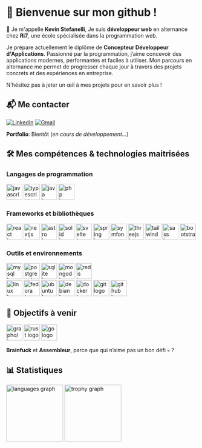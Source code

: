 # 🌟 Bienvenue sur mon github !

👋 Je m'appelle **Kevin Stefanelli**,
Je suis **développeur web** en alternance chez **Ri7**, une école spécialisée dans la programmation web.

Je prépare actuellement le diplôme de **Concepteur Développeur d'Applications**.
Passionné par la programmation, j’aime concevoir des applications modernes, performantes et faciles à utiliser.
Mon parcours en alternance me permet de progresser chaque jour à travers des projets concrets et des expériences en entreprise.

N'hésitez pas à jeter un œil à mes projets pour en savoir plus !

## 📬 Me contacter

[![LinkedIn](https://raw.githubusercontent.com/maurodesouza/profile-readme-generator/master/src/assets/icons/social/linkedin/default.svg)](https://www.linkedin.com/in/kevin-stefanelli-3b73a9222/)
[![Gmail](https://raw.githubusercontent.com/maurodesouza/profile-readme-generator/master/src/assets/icons/social/gmail/default.svg)](mailto:kevin.stefanelli.pro@gmail.com)

**Portfolio**: Bientôt (*en cours de développement...*)

## 🛠️ Mes compétences & technologies maitrisées

### Langages de programmation
<div>
  <img src="https://cdn.jsdelivr.net/gh/devicons/devicon/icons/javascript/javascript-original.svg" height="42" alt="javascript logo"/>
  <img src="https://cdn.jsdelivr.net/gh/devicons/devicon/icons/typescript/typescript-original.svg" height="42" alt="typescript logo"/>
  <img src="https://cdn.jsdelivr.net/gh/devicons/devicon/icons/java/java-original.svg" height="42" alt="java logo"/>
  <img src="https://cdn.jsdelivr.net/gh/devicons/devicon/icons/php/php-original.svg" height="42" alt="php logo"/>
</div>

### Frameworks et bibliothèques
<div>
  <img src="https://cdn.jsdelivr.net/gh/devicons/devicon/icons/react/react-original.svg" height="42" alt="react logo"/>
  <img src="https://cdn.jsdelivr.net/gh/devicons/devicon/icons/nextjs/nextjs-original.svg" height="42" alt="nextjs logo"/>
  <img src="https://cdn.simpleicons.org/astro/FF5D01" height="42" alt="astro logo"/>
  <img src="https://skillicons.dev/icons?i=solidjs" height="42" alt="solid logo"/>
  <img src="https://cdn.simpleicons.org/svelte/FF3E00" height="42" alt="svelte logo"/>
  <img src="https://cdn.simpleicons.org/spring/6DB33F" height="42" alt="spring logo"/>
  <img src="https://cdn.jsdelivr.net/gh/devicons/devicon/icons/symfony/symfony-original.svg" height="42" alt="symfony logo"/>
  <img src="https://skillicons.dev/icons?i=threejs" height="42" alt="threejs logo"/>
  <img src="https://cdn.simpleicons.org/tailwindcss/06B6D4" height="42" alt="tailwindcss logo"/>
  <img src="https://cdn.jsdelivr.net/gh/devicons/devicon/icons/sass/sass-original.svg" height="42" alt="sass logo"/>
  <img src="https://cdn.jsdelivr.net/gh/devicons/devicon/icons/bootstrap/bootstrap-original.svg" height="42" alt="bootstrap logo"/>
</div>

### Outils et environnements
<div>
  <img src="https://cdn.jsdelivr.net/gh/devicons/devicon/icons/mysql/mysql-original.svg" height="42" alt="mysql logo"/>
  <img src="https://cdn.jsdelivr.net/gh/devicons/devicon/icons/postgresql/postgresql-original.svg" height="42" alt="postgresql logo"/>
  <img src="https://cdn.jsdelivr.net/gh/devicons/devicon/icons/sqlite/sqlite-original.svg" height="42" alt="sqlite logo"/>
  <img src="https://cdn.simpleicons.org/mongodb/47A248" height="42" alt="mongodb logo"/>
  <img src="https://cdn.jsdelivr.net/gh/devicons/devicon/icons/redis/redis-original.svg" height="42" alt="redis logo"/>
</div>
<div>
  <img src="https://cdn.jsdelivr.net/gh/devicons/devicon/icons/linux/linux-original.svg" height="42" alt="linux logo"/>
  <img src="https://cdn.simpleicons.org/fedora/51A2DA" height="42" alt="fedora logo"/>
  <img src="https://cdn.simpleicons.org/ubuntu/E95420" height="42" alt="ubuntu logo"/>
  <img src="https://cdn.simpleicons.org/debian/A81D33" height="42" alt="debian logo"/>
  <img src="https://cdn.simpleicons.org/docker/2496ED" height="42" alt="docker logo"/>
  <img src="https://cdn.simpleicons.org/git/F05032" height="42" alt="git logo"  />
  <img src="https://cdn.simpleicons.org/github/181717" height="42" alt="github logo"/>
</div>

## 🎯 Objectifs à venir
<div>
  <img src="https://cdn.jsdelivr.net/gh/devicons/devicon/icons/graphql/graphql-plain.svg" height="42" alt="graphql logo"/>
  <img src="https://skillicons.dev/icons?i=rust" height="42" alt="rust logo"/>
  <img src="https://cdn.simpleicons.org/go/00ADD8" height="42" alt="go logo"/>
</div>

**Brainfuck** et **Assembleur**, parce que qui n’aime pas un bon défi 💀 ?

## 📊 Statistiques
<div>
  <img src="https://github-readme-stats.vercel.app/api/top-langs?username=kevstfnl&locale=fr&hide_title=false&layout=compact&card_width=320&langs_count=12&theme=github_dark&hide_border=true&order=2" height="150" alt="languages graph"/>
  <img src="https://github-profile-trophy.vercel.app?username=kevstfnl&theme=monokai&column=6&row=3&margin-w=8&margin-h=8&no-bg=true&no-frame=true&order=4" height="150" alt="trophy graph"/>
</div>
